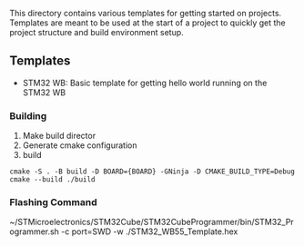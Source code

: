 This directory contains various templates for getting started on projects. Templates are meant to be used at the start of a project to quickly get the project structure and build environment setup.

## Templates
* STM32 WB: Basic template for getting hello world running on the STM32 WB


### Building
1. Make build director
2. Generate cmake configuration
3. build

```
cmake -S . -B build -D BOARD={BOARD} -GNinja -D CMAKE_BUILD_TYPE=Debug
cmake --build ./build
```

### Flashing Command
~/STMicroelectronics/STM32Cube/STM32CubeProgrammer/bin/STM32_Programmer.sh -c port=SWD -w ./STM32_WB55_Template.hex 


